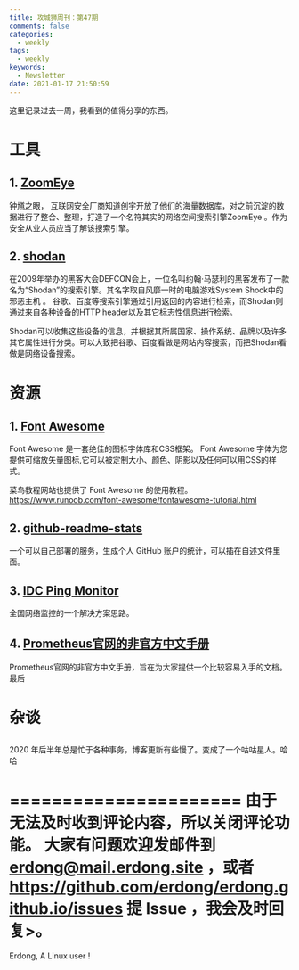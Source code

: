 ```yaml
---
title: 攻城狮周刊：第47期
comments: false
categories:
  - weekly
tags:
  - weekly
keywords:
  - Newsletter
date: 2021-01-17 21:50:59
---
```



这里记录过去一周，我看到的值得分享的东西。

<!--more-->


# 工具

## 1. [ZoomEye](https://www.zoomeye.org)

钟馗之眼，
互联网安全厂商知道创宇开放了他们的海量数据库，对之前沉淀的数据进行了整合、整理，打造了一个名符其实的网络空间搜索引擎ZoomEye 。作为安全从业人员应当了解该搜索引擎。
## 2. [shodan](https://www.shodan.io)
在2009年举办的黑客大会DEFCON会上，一位名叫约翰·马瑟利的黑客发布了一款名为“Shodan”的搜索引擎。其名字取自风靡一时的电脑游戏System Shock中的邪恶主机 。
谷歌、百度等搜索引擎通过引用返回的内容进行检索，而Shodan则通过来自各种设备的HTTP header以及其它标志性信息进行检索。

Shodan可以收集这些设备的信息，并根据其所属国家、操作系统、品牌以及许多其它属性进行分类。可以大致把谷歌、百度看做是网站内容搜索，而把Shodan看做是网络设备搜索。
# 资源

## 1. [Font Awesome](https://fontawesome.com)

Font Awesome 是一套绝佳的图标字体库和CSS框架。
Font Awesome 字体为您提供可缩放矢量图标,它可以被定制大小、颜色、阴影以及任何可以用CSS的样式。

菜鸟教程网站也提供了 Font Awesome 的使用教程。
https://www.runoob.com/font-awesome/fontawesome-tutorial.html

## 2. [github-readme-stats](https://github.com/anuraghazra/github-readme-stats/blob/master/docs/readme_cn.md)

一个可以自己部署的服务，生成个人 GitHub 账户的统计，可以插在自述文件里面。


## 3. [IDC Ping Monitor](https://github.com/wilsonchai8/idc_ping_monitor)

全国网络监控的一个解决方案思路。

## 4. [Prometheus官网的非官方中文手册](https://github.com/1046102779/prometheus)

Prometheus官网的非官方中文手册，旨在为大家提供一个比较容易入手的文档。最后
# 杂谈

## 

2020 年后半年总是忙于各种事务，博客更新有些慢了。变成了一个咕咕星人。哈哈


======================
由于无法及时收到评论内容，所以关闭评论功能。
大家有问题欢迎发邮件到 erdong@mail.erdong.site ，或者 https://github.com/erdong/erdong.github.io/issues 提 Issue ，我会及时回复>。
======================
Erdong, A Linux user !
